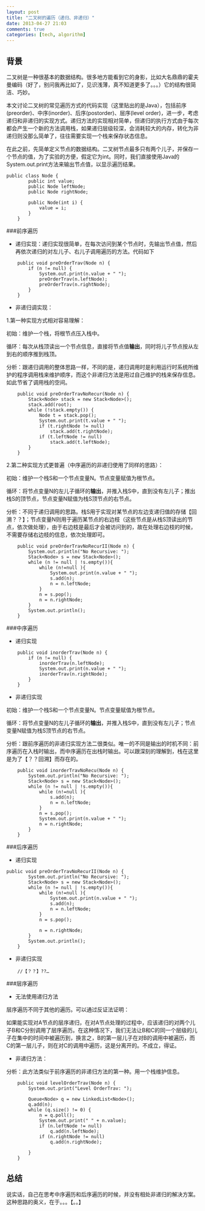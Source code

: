 ```yaml
---
layout: post
title: "二叉树的遍历（递归、非递归）"
date: 2013-04-27 21:03
comments: true
categories: [tech, algorithm]
---
```

背景
---

二叉树是一种很基本的数据结构。很多地方能看到它的身影，比如大名鼎鼎的霍夫曼编码（好了，别问我再比如了，见识浅薄，真不知道更多了。。。）它的结构很简洁、巧妙。

本文讨论二叉树的常见遍历方式的代码实现（这里贴出的是Java），包括前序(preorder)、中序(inorder)、后序(postorder)、层序(level order)，进一步，考虑递归和非递归的实现方式。递归方法的实现相对简单，但递归的执行方式由于每次都会产生一个新的方法调用栈，如果递归层级较深，会消耗较大的内存，转化为非递归则没那么简单了，往往需要实现一个栈来保存状态信息。

在此之前，先简单定义节点的数据结构。二叉树节点最多只有两个儿子，并保存一个节点的值，为了实验的方便，假定它为int。同时，我们直接使用Java的System.out.print方法来输出节点值，以显示遍历结果。

```
public class Node {
		public int value;
		public Node leftNode;
		public Node rightNode;
		
		public Node(int i) {
			value = i;
		}
	}
```


###前序遍历

* 递归实现：递归实现很简单，在每次访问到某个节点时，先输出节点值，然后再依次递归的对左儿子、右儿子调用遍历的方法。代码如下

```
	public void preOrderTrav(Node n) {
		if (n != null) {
			System.out.print(n.value + " ");
			preOrderTrav(n.leftNode);
			preOrderTrav(n.rightNode);
		}
	}
```

* 非递归调实现：

1.第一种实现方式相对容易理解：

初始：维护一个栈，将根节点压入栈中。

循环：每次从栈顶读出一个节点信息，直接将节点值**输出**，同时将儿子节点按从左到右的顺序推到栈顶。

分析：跟递归调用的整体思路一样，不同的是，递归调用时是利用运行时系统所维护的程序调用栈来维护顺序，而这个非递归方法是用过自己维护的栈来保存信息。如此节省了调用栈的空间。

```
	public void preOrderTravNoRecur(Node n) {
		Stack<Node> stack = new Stack<Node>();
		stack.add(root);
		while (!stack.empty()) {
			Node t = stack.pop();
			System.out.print(t.value + " ");
			if (t.rightNode != null)
				stack.add(t.rightNode);
			if (t.leftNode != null)
				stack.add(t.leftNode);
		}
	}
```

2.第二种实现方式更普遍（中序遍历的非递归使用了同样的思路）：

初始：维护一个栈S和一个节点变量N。节点变量赋值为根节点。

循环：将节点变量N的左儿子循环的**输出**，并推入栈S中，直到没有左儿子；推出栈S的顶节点，节点变量N赋值为栈S顶节点的右节点。

分析：不同于递归调用的思路。栈S用于实现对某节点的左边支递归值的存储【回溯？？】；节点变量N则用于遍历某节点的右边枝（这些节点是从栈S顶读出的节点，依次做处理），由于右边枝是最后才会被访问到的，故在处理右边枝的时候，不需要存储右边枝的信息，依次处理即可。

```
	public void preOrderTravNoRecurII(Node n) {
		System.out.println("No Recursive: ");
		Stack<Node> s = new Stack<Node>();
		while (n != null | !s.empty()){
			while (n!=null ){
				System.out.print(n.value + " ");
				s.add(n);
				n = n.leftNode;
			}
			n = s.pop();
			n = n.rightNode;
		}
		System.out.println();
	}
```

###中序遍历
* 递归实现

```
	public void inorderTrav(Node n) {
		if (n != null) {
			inorderTrav(n.leftNode);
			System.out.print(n.value + " ");
			inorderTrav(n.rightNode);
		}
	}
```

* 非递归实现

初始：维护一个栈S和一个节点变量N。节点变量赋值为根节点。

循环：将节点变量N的左儿子循环的**输出**，并推入栈S中，直到没有左儿子；节点变量N赋值为栈S顶节点的右节点。

分析：跟前序遍历的非递归实现方法二很类似。唯一的不同是输出的时机不同：前序遍历在入栈时输出，而中序遍历在出栈时输出。可以跟深刻的理解到，栈在这里是为了【？？回溯】而存在的。

```
	public void inorderTravNoRecu(Node n) {
		System.out.println("No Recursive: ");
		Stack<Node> s = new Stack<Node>();
		while (n != null | !s.empty()){
			while (n!=null ){
				s.add(n);
				n = n.leftNode;
			}
			n = s.pop();
			System.out.print(n.value + " ");
			n = n.rightNode;
		}
	}
```

###后序遍历
* 递归实现

```
public void preOrderTravNoRecurII(Node n) {
		System.out.println("No Recursive: ");
		Stack<Node> s = new Stack<Node>();
		while (n != null | !s.empty()){
			while (n!=null ){
				System.out.print(n.value + " ");
				s.add(n);
				n = n.leftNode;
			}
			n = s.pop();
			
			n = n.rightNode;
		}
		System.out.println();
	}
```

* 非递归实现


```
	//【？？】??…
```


###层序遍历

* 无法使用递归方法

层序遍历不同于其他的遍历。可以通过反证法证明：

如果能实现对A节点的层序递归，在对A节点处理的过程中，应该递归的对两个儿子B和C分别调用了层序遍历。在这种情况下，我们无法让B和C的同一个层级的儿子在集中的时间中被遍历到，换言之，B的第一层儿子在对B的调用中被遍历，而C的第一层儿子，则在对C的调用中遍历，这是分离开的。不成立，得证。

* 非递归方法：

分析：此方法类似于前序遍历的非递归方法的第一种。用一个栈维护信息。

```
	public void levelOrderTrav(Node n) {
		System.out.print("Level OrderTrav: ");
		
		Queue<Node> q = new LinkedList<Node>();
		q.add(n);
		while (q.size() != 0) {
			n = q.poll();
			System.out.print(" " + n.value);
			if (n.leftNode != null) 
				q.add(n.leftNode);
			if (n.rightNode != null)
				q.add(n.rightNode);

		}
	}
```


总结
---
说实话，自己在思考中序遍历和后序遍历的时候，并没有相处非递归的解决方案。这种思路的奥义，在于。。。【。。】